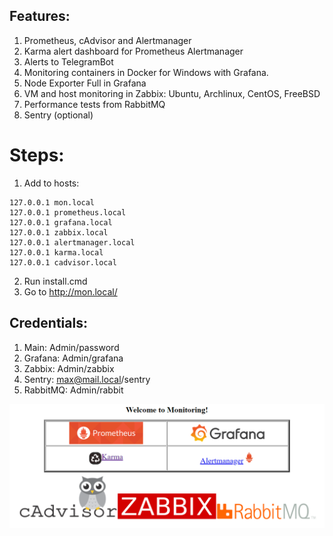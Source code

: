 ## Features:
1) Prometheus, cAdvisor and Alertmanager
2) Karma alert dashboard for Prometheus Alertmanager
3) Alerts to TelegramBot
4) Monitoring containers in Docker for Windows with Grafana. 
5) Node Exporter Full in Grafana
6) VM and host monitoring in Zabbix: Ubuntu, Archlinux, CentOS, FreeBSD
7) Performance tests from RabbitMQ 
8) Sentry (optional)

# Steps:

1) Add to hosts:
```
127.0.0.1 mon.local
127.0.0.1 prometheus.local
127.0.0.1 grafana.local
127.0.0.1 zabbix.local
127.0.0.1 alertmanager.local
127.0.0.1 karma.local
127.0.0.1 cadvisor.local
```
2) Run install.cmd
3) Go to http://mon.local/ 

## Credentials:
1) Main: Admin/password
2) Grafana: Admin/grafana
3) Zabbix: Admin/zabbix
4) Sentry: max@mail.local/sentry
5) RabbitMQ: Admin/rabbit


![Screenshot](index.png)
